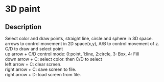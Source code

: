 # 3D paint

## Description
Select color and draw points, straight line, circle and sphere in 3D space.<br>
arrows to control movement in 2D space(x,y), A/B to control movement of z.<br>
C/D to draw and select point<br>
up arrow + C/D control mode: 0:point, 1:line, 2:circle, 3: Box, 4: Fill<br>
down arrow + C: select color. then C/D to select<br>
left arrow + C: clear screen.<br>
right arrow + C: save screen to file.<br>
right arrow + D: load screen from file.<br>